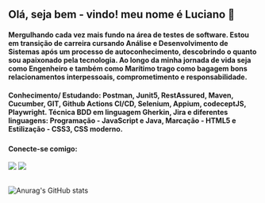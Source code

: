 
## Olá, seja bem - vindo! meu nome é Luciano 👋

#### Mergulhando cada vez mais fundo na área de testes de software. Estou em transição de carreira cursando Análise e Desenvolvimento de Sistemas após um processo de autoconhecimento, descobrindo o quanto sou apaixonado pela tecnologia. Ao longo da minha jornada de vida seja como Engenheiro e também como Marítimo  trago como bagagem bons relacionamentos interpessoais, comprometimento e responsabilidade.

#### Conhecimento/ Estudando: Postman, Junit5, RestAssured, Maven, Cucumber, GIT, Github Actions CI/CD, Selenium, Appium, codeceptJS, Playwright. Técnica BDD em linguagem Gherkin, Jira e diferentes linguagens: Programação - JavaScript e Java, Marcação - HTML5 e Estilização - CSS3, CSS moderno.
###

#### Conecte-se comigo:
<div>
  <a href="https://www.linkedin.com/in/lucianopalmeira/" target="_blanck"><img src="https://img.shields.io/badge/LinkedIn-0077B5?style=for-the-badge&logo=linkedin&logoColor=white"></a>
   <a href="(https://www.instagram.com/lucpalmeira/)" target="_blanck"><img src="https://img.shields.io/badge/Instagram-E4405F?style=for-the-badge&logo=instagram&logoColor=white"></a>
  
</div>


##

![Anurag's GitHub stats](https://github-readme-stats.vercel.app/api?username=lucpalmeira&show_icons=true&theme=merko)
##



            
          
          
